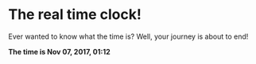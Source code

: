 # The real time clock!

Ever wanted to know what the time is? Well, your journey is about to end!

**The time is Nov 07, 2017, 01:12**